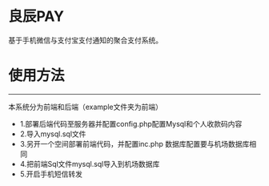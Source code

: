 # 良辰PAY
基于手机微信与支付宝支付通知的聚合支付系统。

# 使用方法
---
本系统分为前端和后端（example文件夹为前端）

+ 1.部署后端代码至服务器并配置config.php配置Mysql和个人收款码内容
+ 2.导入mysql.sql文件
+ 3.另开一个空间部署前端代码，并配置inc.php 数据库配置要与机场数据库相同
+ 4.把前端Sql文件mysql.sql导入到机场数据库
+ 5.开启手机短信转发
